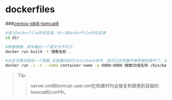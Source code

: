 # dockerfiles
###[centos-jdk8-tomcat8](https://github.com/dingshijie/dockerfiles/tree/master/centos-jdk8-tomcat8)	
```Bash
#进入Dockerfile所在目录，dir为DockerFile所在目录
cd dir

#构建镜像，其中最后一个英文点不可少
docker run build -t 镜像名称 .  

#以交互模式启动一个容器,在容器内执行/bin/bash命令，就可以在容器中做想做的操作了，比如安装openssh-server
docker run -i -t --name container-name -p 8080:8080 镜像ID或名称 /bin/bash 
```

>Tip: 
>>server.xml和tomcat-user.xml在构建时均会被复制替换到容器的tomcat的conf中。
